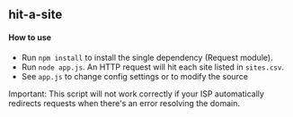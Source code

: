 ## hit-a-site

#### How to use

* Run `npm install` to install the single dependency (Request module).
* Run `node app.js`. An HTTP request will hit each site listed in `sites.csv`.
* See `app.js` to change config settings or to modify the source

Important: This script will not work correctly if your ISP automatically redirects requests when there's an error resolving the domain.
